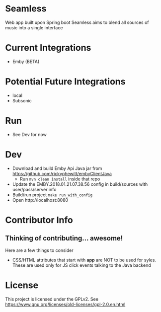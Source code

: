 # Seamless
Web app built upon Spring boot
Seamless aims to blend all sources of music into a single interface

# Current Integrations
* Emby (BETA)

# Potential Future Integrations
* local
* Subsonic

# Run
* See Dev for now

# Dev
* Download and build Emby Api Java jar from https://github.com/rickyphewitt/embyClientJava
  * Run ``` mvn clean install ``` inside that repo
* Update the EMBY.2018.01.21.07.38.56 config in build/sources with user/pass/server info
* Build/run project
``` make run_with_config ```
* Open http://localhost:8080 

# Contributor Info

## Thinking of contributing... awesome!
Here are a few things to consider
* CSS/HTML attributes that start with **app** are NOT to be used for syles. These are used only for JS click events talking to the Java backend

# License
This project is licensed under the GPLv2. See https://www.gnu.org/licenses/old-licenses/gpl-2.0.en.html